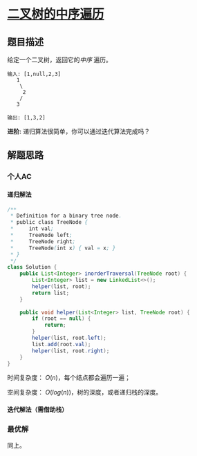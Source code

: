 # [二叉树的中序遍历](https://leetcode-cn.com/problems/binary-tree-inorder-traversal/)

## 题目描述

给定一个二叉树，返回它的*中序* 遍历。

```
输入: [1,null,2,3]
   1
    \
     2
    /
   3

输出: [1,3,2]
```

**进阶:** 递归算法很简单，你可以通过迭代算法完成吗？

## 解题思路

### 个人AC

#### 递归解法

```java
/**
 * Definition for a binary tree node.
 * public class TreeNode {
 *     int val;
 *     TreeNode left;
 *     TreeNode right;
 *     TreeNode(int x) { val = x; }
 * }
 */
class Solution {
    public List<Integer> inorderTraversal(TreeNode root) {
        List<Integer> list = new LinkedList<>();
        helper(list, root);
        return list;
    }
    
    public void helper(List<Integer> list, TreeNode root) {
        if (root == null) {
            return;
        }
        helper(list, root.left);
        list.add(root.val);
        helper(list, root.right);
    }
}
```

时间复杂度： $O(n)$，每个结点都会遍历一遍；

空间复杂度： $O(log(n))$，树的深度，或者递归栈的深度。

#### 迭代解法（需借助栈）

### 最优解

同上。